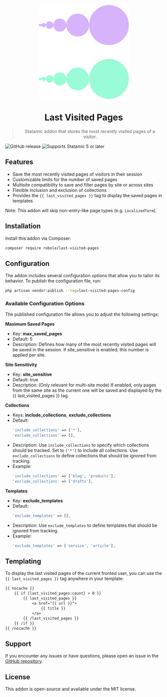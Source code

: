 <div align="center">
    <img src="icon.svg">
    <h1>Last Visited Pages</h1>
    <blockquote>
        <p dir="auto">Statamic addon that stores the most recently visited pages of a visitor.</p>
    </blockquote>
</div>

![GitHub release](https://flat.badgen.net/github/release/robole-dev/LastVisitedPages)
![Supports Statamic 5 or later](https://flat.badgen.net/badge/Statamic/5.0+/FF269E?icon=php)

## Features

- Save the most recently visited pages of visitors in their session
- Customizable limits for the number of saved pages
- Multisite compatibility to save and filter pages by site or across sites
- Flexible inclusion and exclusion of collections
- Provides the `{{ last_visited_pages }}` tag to display the saved pages in templates

Note: This addon will skip non-entry-like page types (e.g. `LocalizedTerm`).

## Installation

Install this addon via Composer:

```bash
composer require robole/last-visited-pages
```

## Configuration

The addon includes several configuration options that allow you to tailor its behavior. To publish the configuration file, run:

```bash
php artisan vendor:publish --tag=last-visited-pages-config
```

### Available Configuration Options

The published configuration file allows you to adjust the following settings:

**Maximum Saved Pages**

- Key: **max_saved_pages**
- Default: 5
- Description: Defines how many of the most recently visited pages will be saved in the session. If site_sensitive is enabled, this number is applied per site.

**Site Sensitivity**

- Key: **site_sensitive**
- Default: true
- Description: (Only relevant for multi-site mode) If enabled, only pages from the same site as the current one will be saved and displayed by the {{ last_visited_pages }} tag.

**Collections**

- Keys: **include_collections**, **exclude_collections**
- Default:
  ```php
  'include_collections' => ['*'],
  'exclude_collections' => [],
  ```
- Description:
  Use `include_collections` to specify which collections should be tracked. Set to `['*']` to include all collections.
  Use `exclude_collections` to define collections that should be ignored from tracking.
- Example:
  ```php
  'include_collections' => ['blog', 'products'],
  'exclude_collections' => ['drafts'],
  ```

**Templates**

- Key: **exclude_templates**
- Default:
  ```php
  'exclude_templates' => [],
  ```
- Description:
  Use `exclude_templates` to define templates that should be ignored from tracking. 
- Example:
  ```php
  'exclude_templates' => ['service', 'article'],
  ```

## Templating

To display the last visited pages of the current fronted user, you can use the `{{ last_visited_pages }}` tag anywhere in your template:

```antlers
{{ nocache }}
    {{ if {last_visited_pages:count} > 0 }}
        {{ last_visited_pages }}
            <a href="{{ url }}">
                {{ title }}
            </a>
        {{ /last_visited_pages }}
    {{ /if }}
{{ /nocache }}
```

## Support

If you encounter any issues or have questions, please open an issue in the [GitHub repository](https://github.com/robole-dev/LastVisitedPages).

## License

This addon is open-source and available under the MIT license.
